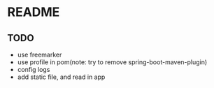 # README

## TODO

* use freemarker
* use profile in pom(note: try to remove spring-boot-maven-plugin)
* config logs
* add static file, and read in app
